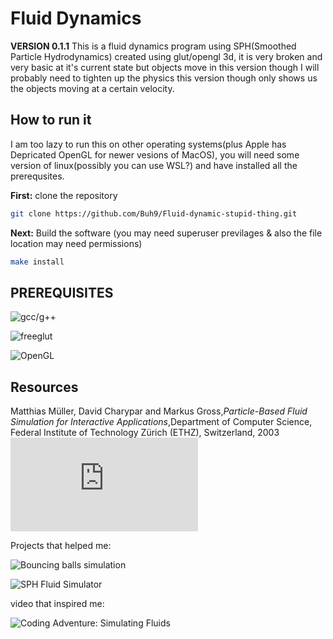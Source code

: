 # Fluid Dynamics
**VERSION 0.1.1**
This is a fluid dynamics program using SPH(Smoothed Particle Hydrodynamics) created using glut/opengl 3d, it is very broken and very basic at it's current state but objects move in this version though I will probably need to tighten up the physics this version though only shows us the objects moving at a certain velocity. 

## How to run it
I am too lazy to run this on other operating systems(plus Apple has Depricated OpenGL for newer vesions of MacOS), you will need some version of linux(possibly you can use WSL?) and have installed all the prerequsites. 

**First:** clone the repository

```bash
git clone https://github.com/Buh9/Fluid-dynamic-stupid-thing.git
```

**Next:** Build the software (you may need superuser previlages & also the file location may need permissions)

```bash
make install
```

## PREREQUISITES

![gcc/g++](git://gcc.gnu.org/git/gcc.git)

![freeglut](https://github.com/freeglut/freeglut.git)

![OpenGL](https://github.com/KhronosGroup/OpenGL-Registry.git)

## Resources

Matthias Müller, David Charypar and Markus Gross,*Particle-Based Fluid Simulation for Interactive Applications*,Department of Computer Science, Federal Institute of Technology Zürich (ETHZ), Switzerland, 2003 ![link](https://matthias-research.github.io/pages/publications/sca03.pdf)

Projects that helped me:

![Bouncing balls simulation](https://github.com/AndreeaDraghici/Bouncing-Balls-3D)

![SPH Fluid Simulator](https://github.com/lijenicol/SPH-Fluid-Simulator)

video that inspired me:

![Coding Adventure: Simulating Fluids](https://www.youtube.com/watch?v=rSKMYc1CQHE&t=1687s)

